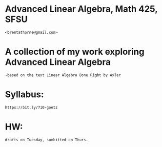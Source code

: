 # Advanced Linear Algebra, Math 425, SFSU

	<brentathorne@gmail.com>

# A collection of my work exploring Advanced Linear Algebra

	-based on the text Linear Algebra Done Right by Axler

# Syllabus:
	https://bit.ly/710-goetz

# HW:
	drafts on Tuesday, sumbitted on Thurs.

